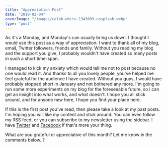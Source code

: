 ```yaml
---
title: "Appreciation Post"
date: "2019-02-04"
coverImage: "/images/caleb-white-1343009-unsplash.webp"
type: "post"
---
```


As it's a Monday, and Monday's can usually bring us down. I thought I would use this post as a way of appreciation. I want to thank all of my blog, email, Twitter followers, friends and family. Without you reading my blog and the support you give, I probably wouldn't have created so many posts in such a short time-span.

I managed to kick my anxiety which would tell me not to post because no one would read it. And thanks to all you lovely people, you've helped me feel grateful for the audience I have created. Without you guys, I would have probably stopped short in January and not bothered any more. I'm going to run some more experiments on my blog for the foreseeable future, so I can get an insight into what works, and what doesn't. I hope you all stick around, and for anyone new here, I hope you find your place here.

If this is the first post you've read, then please take a look at my past posts. I'm hoping you will like my content and stick around. You can even follow my RSS feed, or you can subscribe to my newsletter using the sidebar. I have [Twitter](https://twitter.com/mike_d_brooks) and [Facebook](https://www.facebook.com/MBrooksDeveloper/) if that's more your thing.

What are you grateful or appreciative of this month? Let me know in the comments below. ?
